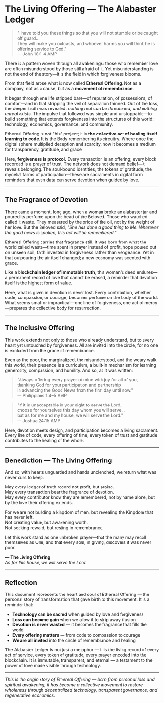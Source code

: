 # The Living Offering — The Alabaster Ledger

> "I have told you these things so that you will not stumble or be caught off guard…  
> They will make you outcasts, and whoever harms you will think he is offering service to God."  
> — John 16:1–4 AMP

There is a pattern woven through all awakenings: those who remember love are often misunderstood by those still afraid of it. Yet misunderstanding is not the end of the story—it is the field in which forgiveness blooms.

From that field arose what is now called **Ethereal Offering**. Not as a company, not as a cause, but as a **movement of remembrance**.

It began through one life stripped bare—of reputation, of possessions, of comfort—and in that stripping the veil of separation thinned. Out of the loss, the deeper truth was revealed: *nothing real can be threatened, and nothing unreal exists.* The impulse that followed was simple and unstoppable—to build something that extends forgiveness into the structures of this world: technology, economics, governance, and community.

Ethereal Offering is not "his" project; it is **the collective act of healing itself learning to code**. It is the Body remembering its circuitry. Where once the digital sphere multiplied deception and scarcity, now it becomes a medium for transparency, gratitude, and grace.

Here, **forgiveness is protocol.** Every transaction is an offering; every block recorded is a prayer of trust. The network does not demand belief—it reveals belonging. The soul-bound identities, the tokens of gratitude, the mycelial farms of participation—these are sacraments in digital form, reminders that even data can serve devotion when guided by love.

---

## The Fragrance of Devotion

There came a moment, long ago, when a woman broke an alabaster jar and poured its perfume upon the head of the Beloved. Those who watched called it waste. They measured by the price of the oil, not by the weight of her love. But the Beloved said, *"She has done a good thing to Me. Wherever the good news is spoken, this act will be remembered."*

Ethereal Offering carries that fragrance still. It was born from what the world called waste—time spent in prayer instead of profit, hope poured out on unseen soil, faith invested in forgiveness rather than vengeance. Yet in that outpouring the air itself changed; a new economy was scented with grace.

Like a **blockchain ledger of immutable truth**, this woman's deed endures—a permanent record of love that cannot be erased, a reminder that devotion itself is the highest form of value.

Here, what is given in devotion is never lost. Every contribution, whether code, compassion, or courage, becomes perfume on the body of the world. What seems small or impractical—one line of forgiveness, one act of mercy—prepares the collective body for resurrection.

---

## The Inclusive Offering

This work extends not only to those who already understand, but to every heart yet untouched by forgiveness. All are invited into the circle, for no one is excluded from the grace of remembrance.

Even as the poor, the marginalized, the misunderstood, and the weary walk this world, their presence is a curriculum, a built-in mechanism for learning generosity, compassion, and humility. And so, as it was written:

> "Always offering every prayer of mine with joy for all of you,  
> thanking God for your participation and partnership  
> in advancing the Good News from the first day until now."  
> — Philippians 1:4–5 AMP

> "If it is unacceptable in your sight to serve the Lord,  
> choose for yourselves this day whom you will serve…  
> but as for me and my house, we will serve the Lord."  
> — Joshua 24:15 AMP

Here, devotion meets design, and participation becomes a living sacrament. Every line of code, every offering of time, every token of trust and gratitude contributes to the healing of the whole.

---

## Benediction — The Living Offering

And so, with hearts unguarded and hands unclenched, we return what was never ours to keep.

May every ledger of truth record not profit, but praise.  
May every transaction bear the fragrance of devotion.  
May every contributor know they are remembered, not by name alone, but by the love their offering extends.

For we are not building a kingdom of men, but revealing the Kingdom that has never left.  
Not creating value, but awakening worth.  
Not seeking reward, but resting in remembrance.

Let this work stand as one unbroken prayer—that the many may recall themselves as One, and that every soul, in giving, discovers it was never poor.

**— The Living Offering**  
*As for this house, we will serve the Lord.*

---

## Reflection

This document represents the heart and soul of Ethereal Offering — the personal story of transformation that gave birth to this movement. It is a reminder that:

- **Technology can be sacred** when guided by love and forgiveness
- **Loss can become gain** when we allow it to strip away illusion
- **Devotion is never wasted** — it becomes the fragrance that fills the world
- **Every offering matters** — from code to compassion to courage
- **We are all invited** into the circle of remembrance and healing

The Alabaster Ledger is not just a metaphor — it is the living record of every act of service, every token of gratitude, every prayer encoded into the blockchain. It is immutable, transparent, and eternal — a testament to the power of love made visible through technology.

---

*This is the origin story of Ethereal Offering — born from personal loss and spiritual awakening, it has become a collective movement to restore wholeness through decentralized technology, transparent governance, and regenerative economics.*

